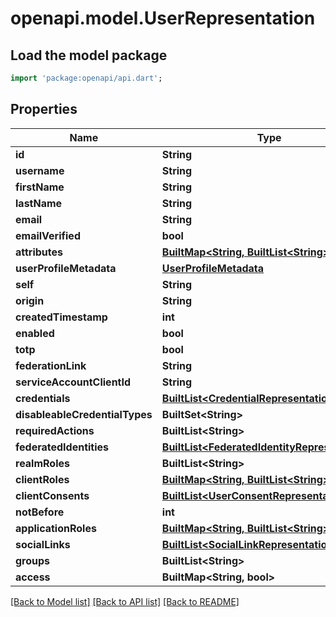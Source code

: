 # openapi.model.UserRepresentation

## Load the model package
```dart
import 'package:openapi/api.dart';
```

## Properties
Name | Type | Description | Notes
------------ | ------------- | ------------- | -------------
**id** | **String** |  | [optional] 
**username** | **String** |  | [optional] 
**firstName** | **String** |  | [optional] 
**lastName** | **String** |  | [optional] 
**email** | **String** |  | [optional] 
**emailVerified** | **bool** |  | [optional] 
**attributes** | [**BuiltMap&lt;String, BuiltList&lt;String&gt;&gt;**](BuiltList.md) |  | [optional] 
**userProfileMetadata** | [**UserProfileMetadata**](UserProfileMetadata.md) |  | [optional] 
**self** | **String** |  | [optional] 
**origin** | **String** |  | [optional] 
**createdTimestamp** | **int** |  | [optional] 
**enabled** | **bool** |  | [optional] 
**totp** | **bool** |  | [optional] 
**federationLink** | **String** |  | [optional] 
**serviceAccountClientId** | **String** |  | [optional] 
**credentials** | [**BuiltList&lt;CredentialRepresentation&gt;**](CredentialRepresentation.md) |  | [optional] 
**disableableCredentialTypes** | **BuiltSet&lt;String&gt;** |  | [optional] 
**requiredActions** | **BuiltList&lt;String&gt;** |  | [optional] 
**federatedIdentities** | [**BuiltList&lt;FederatedIdentityRepresentation&gt;**](FederatedIdentityRepresentation.md) |  | [optional] 
**realmRoles** | **BuiltList&lt;String&gt;** |  | [optional] 
**clientRoles** | [**BuiltMap&lt;String, BuiltList&lt;String&gt;&gt;**](BuiltList.md) |  | [optional] 
**clientConsents** | [**BuiltList&lt;UserConsentRepresentation&gt;**](UserConsentRepresentation.md) |  | [optional] 
**notBefore** | **int** |  | [optional] 
**applicationRoles** | [**BuiltMap&lt;String, BuiltList&lt;String&gt;&gt;**](BuiltList.md) |  | [optional] 
**socialLinks** | [**BuiltList&lt;SocialLinkRepresentation&gt;**](SocialLinkRepresentation.md) |  | [optional] 
**groups** | **BuiltList&lt;String&gt;** |  | [optional] 
**access** | **BuiltMap&lt;String, bool&gt;** |  | [optional] 

[[Back to Model list]](../README.md#documentation-for-models) [[Back to API list]](../README.md#documentation-for-api-endpoints) [[Back to README]](../README.md)


